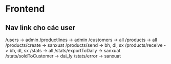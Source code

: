 # Frontend

## Nav link cho các user

/users -> admin
/productlines -> admin
/customers -> all
/products -> all
/products/create -> sanxuat
/products/send -> bh, dl, sx
/products/receive -> bh, dl, sx
/stats -> all
/stats/exportToDaily -> sanxuat
/stats/soldToCustomer -> dai_ly
/stats/error -> sanxuat
